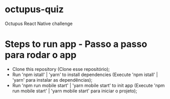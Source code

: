 # octupus-quiz
Octupus React Native challenge

# Steps to run app - Passo a passo para rodar o app
- Clone this repository (Clone esse repositório);
- Run 'npm istall' | 'yarn' to install dependencies (Execute 'npm istall' | 'yarn' para instalar as dependências);
- Run 'npm run mobile start' | 'yarn mobile start' to init app (Execute 'npm run mobile start' | 'yarn mobile start' para iniciar o projeto);
